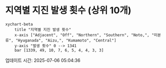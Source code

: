 # 지역별 지진 발생 횟수 (상위 10개)

```mermaid
xychart-beta
    title "지역별 지진 발생 횟수"
    x-axis ["Adjacent", "Off", "Northern", "Southern", "Noto,", "미분류", "Hyuganada", "Aizu,", "Kumamoto", "Central"]
    y-axis "발생 횟수" 0 --> 1341
    bar [1339, 49, 10, 7, 6, 5, 4, 4, 3, 3]
```

업데이트 시간: 2025-07-06 05:04:36
